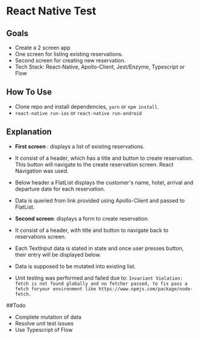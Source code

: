 # React Native Test

## Goals
* Create a 2 screen app
* One screen for listing existing reservations. 
* Second screen for creating new reservation. 
* Tech Stack: React-Native, Apollo-Client, Jest/Enzyme, Typescript or Flow

## How To Use 
* Clone repo and install dependencies, `yarn` or `npm install`. 
* `react-native run-ios` or `react-native run-android`

## Explanation
* __First screen__ : displays a list of existing reservations. 

* It consist of a header, which has a title and button to create reservation. This button will navigate to the create reservation screen. React Navigation was used. 
* Below header a FlatList displays the customer's name, hotel, arrival and departure date for each reservation. 
* Data is queried from link provided using Apollo-Client and passed to FlatList. 

* __Second screen__: displays a form to create reservation. 

* It consist of a header, with title and button to navigate back to reservations screen. 
* Each TextInput data is stated in state and once user presses button, their entry will be displayed below. 
* Data is supposed to be mutated into existing list. 
* Unit testing was performed and failed due to: 
`Invariant Violation: fetch is not found globally and no fetcher passed, to fix pass a fetch foryour environment like https://www.npmjs.com/package/node-fetch.`

##Todo
* Complete mutation of data
* Resolve unit test issues
* Use Typescript of Flow 